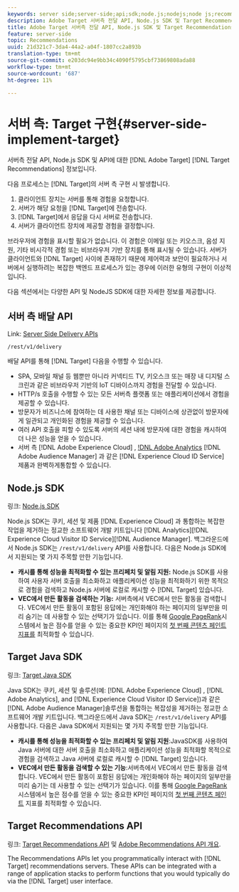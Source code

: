 ```yaml
---
keywords: server side;server-side;api;sdk;node.js;nodejs;node js;recommendations api;api:apis
description: Adobe Target 서버측 전달 API, Node.js SDK 및 Target Recommendations API에 대한 정보입니다.
title: Adobe Target 서버측 전달 API, Node.js SDK 및 Target Recommendations API에 대한 정보입니다.
feature: server-side
topic: Recommendations
uuid: 21d321c7-3da4-44a2-a04f-1807cc2a893b
translation-type: tm+mt
source-git-commit: e203dc94e9bb34c4090f5795cbf73869808ada88
workflow-type: tm+mt
source-wordcount: '687'
ht-degree: 11%

---
```



# 서버 측: Target 구현{#server-side-implement-target}

서버측 전달 API, Node.js SDK 및 API에 대한 [!DNL Adobe Target] [!DNL Target Recommendations] 정보입니다.

다음 프로세스는 [!DNL Target]의 서버 측 구현 시 발생합니다.

1. 클라이언트 장치는 서버를 통해 경험을 요청합니다.
1. 서버가 해당 요청을 [!DNL Target]에 전송합니다.
1. [!DNL Target]에서 응답을 다시 서버로 전송합니다.
1. 서버가 클라이언트 장치에 제공할 경험을 결정합니다.

브라우저에 경험을 표시할 필요가 없습니다. 이 경험은 이메일 또는 키오스크, 음성 지원, 기타 비시각적 경험 또는 비브라우저 기반 장치를 통해 표시될 수 있습니다. 서버가 클라이언트와 [!DNL Target] 사이에 존재하기 때문에 제어력과 보안이 필요하거나 서버에서 실행하려는 복잡한 백엔드 프로세스가 있는 경우에 이러한 유형의 구현이 이상적입니다.

다음 섹션에서는 다양한 API 및 NodeJS SDK에 대한 자세한 정보를 제공합니다.

## 서버 측 배달 API

Link: [Server Side Delivery APIs](https://developers.adobetarget.com/api/delivery-api/)

`/rest/v1/delivery`

배달 API를 통해 [!DNL Target] 다음을 수행할 수 있습니다.

* SPA, 모바일 채널 등 웹뿐만 아니라 커넥티드 TV, 키오스크 또는 매장 내 디지털 스크린과 같은 비브라우저 기반의 IoT 디바이스까지 경험을 전달할 수 있습니다.
* HTTP/s 호출을 수행할 수 있는 모든 서버측 플랫폼 또는 애플리케이션에서 경험을 제공할 수 있습니다.
* 방문자가 비즈니스에 참여하는 데 사용한 채널 또는 디바이스에 상관없이 방문자에게 일관되고 개인화된 경험을 제공할 수 있습니다.
* 여러 API 호출을 피할 수 있도록 서버의 세션 내에 방문자에 대한 경험을 캐시하여 더 나은 성능을 얻을 수 있습니다.
* 서버 측 [!DNL Adobe Experience Cloud] , [!DNL Adobe Analytics](AAM) [!DNL Adobe Audience Manager] 과 같은 [!DNL Experience Cloud ID Service] 제품과 완벽하게통합할 수 있습니다.

## Node.js SDK

링크: [Node.js SDK](https://github.com/adobe/target-nodejs-sdk)

Node.js SDK는 쿠키, 세션 및 제품 [!DNL Experience Cloud] 과 통합하는 복잡한 작업을 제거하는 정교한 소프트웨어 개발 키트입니다 [!DNL Analytics][!DNL Experience Cloud Visitor ID Service][!DNL Audience Manager]. 백그라운드에서 Node.js SDK는 `/rest/v1/delivery` API를 사용합니다. 다음은 Node.js SDK에서 지원되는 몇 가지 주목할 만한 기능입니다.

* **캐시를 통해 성능을 최적화할 수 있는 프리페치 및 알림 지원:** Node.js SDK를 사용하여 사용자 서버 호출을 최소화하고 애플리케이션 성능을 최적화하기 위한 목적으로 경험을 검색하고 Node.js 서버에 로컬로 캐시할 수 [!DNL Target] 있습니다.
* **VEC에서 만든 활동을 검색하는 기능:** 서버측에서 VEC에서 만든 활동을 검색합니다. VEC에서 만든 활동이 포함된 응답에는 개인화해야 하는 페이지의 일부만을 미리 숨기는 데 사용할 수 있는 선택기가 있습니다. 이를 통해 [Google PageRank](https://developers.google.com/web/fundamentals/performance/user-centric-performance-metrics.html)시스템에서 높은 점수를 얻을 수 있는 중요한 KPI인 페이지의 [첫 번째 콘텐츠 페인트 지표를](https://en.wikipedia.org/wiki/PageRank) 최적화할 수 있습니다.

## Target Java SDK

링크: [Target Java SDK](https://github.com/adobe/target-java-sdk)

Java SDK는 쿠키, 세션 및 솔루션(예: [!DNL Adobe Experience Cloud] , [!DNL Adobe Analytics], and [!DNL Experience Cloud Visitor ID Service])과 같은 [!DNL Adobe Audience Manager]솔루션을 통합하는 복잡성을 제거하는 정교한 소프트웨어 개발 키트입니다. 백그라운드에서 Java SDK는 `/rest/v1/delivery` API를 사용합니다. 다음은 Java SDK에서 지원되는 몇 가지 주목할 만한 기능입니다.

* **캐시를 통해 성능을 최적화할 수 있는 프리페치 및 알림 지원**:JavaSDK를 사용하여 Java 서버에 대한 서버 호출을 최소화하고 애플리케이션 성능을 최적화할 목적으로 경험을 검색하고 Java 서버에 로컬로 캐시할 수 [!DNL Target] 있습니다.
* **VEC에서 만든 활동을 검색할 수 있는 기능**:서버측에서 VEC에서 만든 활동을 검색합니다. VEC에서 만든 활동이 포함된 응답에는 개인화해야 하는 페이지의 일부만을 미리 숨기는 데 사용할 수 있는 선택기가 있습니다. 이를 통해 [Google PageRank](https://developers.google.com/web/fundamentals/performance/user-centric-performance-metrics.html) 시스템에서 높은 점수를 얻을 수 있는 중요한 KPI인 페이지의 [첫 번째 콘텐츠 페인트](https://en.wikipedia.org/wiki/PageRank) 지표를 최적화할 수 있습니다.

## Target Recommendations API

링크: [Target Recommendations API](https://developers.adobetarget.com/api/recommendations) 및 [Adobe Recommendations API 개요](https://docs.adobe.com/content/help/en/target-learn/recommendations-api-tutorial/recs-api-overview.html).

The Recommendations APIs let you programmatically interact with [!DNL Target] recommendations servers. These APIs can be integrated with a range of application stacks to perform functions that you would typically do via the [!DNL Target] user interface.
